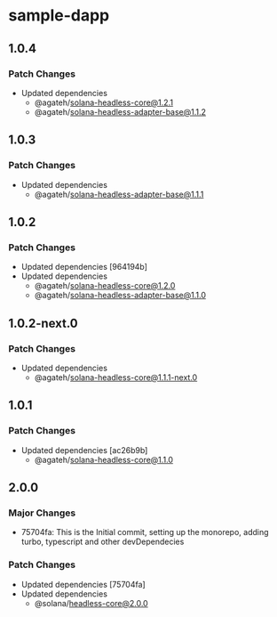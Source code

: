 # sample-dapp

## 1.0.4

### Patch Changes

- Updated dependencies
  - @agateh/solana-headless-core@1.2.1
  - @agateh/solana-headless-adapter-base@1.1.2

## 1.0.3

### Patch Changes

- Updated dependencies
  - @agateh/solana-headless-adapter-base@1.1.1

## 1.0.2

### Patch Changes

- Updated dependencies [964194b]
- Updated dependencies
  - @agateh/solana-headless-core@1.2.0
  - @agateh/solana-headless-adapter-base@1.1.0

## 1.0.2-next.0

### Patch Changes

- Updated dependencies
  - @agateh/solana-headless-core@1.1.1-next.0

## 1.0.1

### Patch Changes

- Updated dependencies [ac26b9b]
  - @agateh/solana-headless-core@1.1.0

## 2.0.0

### Major Changes

- 75704fa: This is the Initial commit, setting up the monorepo, adding turbo, typescript and other devDependecies

### Patch Changes

- Updated dependencies [75704fa]
- Updated dependencies
  - @solana/headless-core@2.0.0
